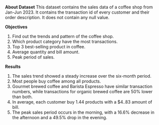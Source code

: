 **About Dataset**
This dataset contains the sales data of a coffee shop from Jan-Jun 2023.
It contains the transaction id of every customer and their order description.
It does not contain any null value.

**Objectives**
1. Find out the trends and pattern of the coffee shop.
2. Which product category have the most transactions.
3. Top 3 best-selling product in coffee.
4. Average quantity and bill amount.
5. Peak period of sales.

**Results**
1. The sales trend showed a steady increase over the six-month period.
2. Most people buy coffee among all products.
3. Gourmet brewed coffee and Barista Espresso have similar transaction numbers, while transactions for organic brewed coffee are 50% lower than both.
4. In average, each customer buy 1.44 products with a $4..83 amount of bill.
5. The peak sales period occurs in the morning, with a 16.6% decrease in the afternoon and a 49.5% drop in the evening.
